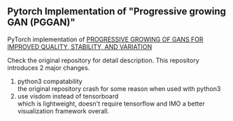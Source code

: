 ## Pytorch Implementation of "Progressive growing GAN (PGGAN)"
PyTorch implementation of [PROGRESSIVE GROWING OF GANS FOR IMPROVED QUALITY, STABILITY, AND VARIATION](http://research.nvidia.com/sites/default/files/pubs/2017-10_Progressive-Growing-of//karras2017gan-paper.pdf)   

Check the original repository for detail description.
This repository introduces 2 major changes.
1. python3 compatability   
the original repository crash for some reason when used with python3
2. use visdom instead of tensorboard   
which is lightweight, doesn't require tensorflow and IMO a better visualization framework overall.
